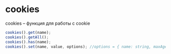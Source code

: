 # cookies

cookies – функция для работы с cookie

```js
cookies().get(name);
cookies().getAll();
cookies().has(name);
cookies().set(name, value, options); //options = { name: string, maxAge: string, expires: string }
```
